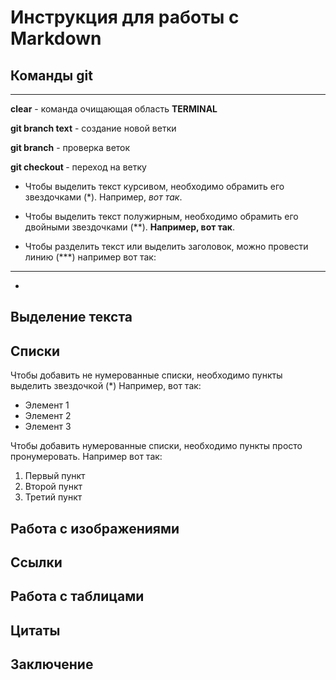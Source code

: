 # Инструкция для работы с Markdown
## Команды git
***
**clear** - команда очищающая область **TERMINAL**

**git branch text** - создание новой ветки

**git branch** - проверка веток 

**git checkout <text branch>** - переход на ветку

- Чтобы выделить текст курсивом, необходимо обрамить его звездочками (*). Например, *вот так*.

- Чтобы выделить текст полужирным, необходимо обрамить его двойными звездочками (**). **Например, вот так**.

- Чтобы разделить текст или выделить заголовок, можно провести линию (***) например вот так:
***
- 

## Выделение текста

## Списки

Чтобы добавить не нумерованные списки, необходимо пункты выделить звездочкой (*)
Например, вот так:
* Элемент 1
* Элемент 2
* Элемент 3

Чтобы добавить нумерованные списки, необходимо пункты просто пронумеровать.
Например вот так:
1. Первый пункт
2. Второй пункт
3. Третий пункт


## Работа с изображениями

## Ссылки

## Работа с таблицами

## Цитаты

## Заключение